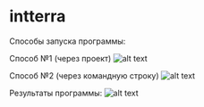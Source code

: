 # intterra
Способы запуска программы:

Способ №1 (через проект)
![alt text](https://sun9-9.userapi.com/M8u7Ce51QO5N3pcRczzWMWuiTj8ZR7vVVH2jpw/sOZg1hXokx0.jpg)

Способ №2 (через командную строку)
![alt text](https://sun9-6.userapi.com/Z83XPvDkyDm-pLiddoeV1_959rbAAJbCkQ2bPw/e6cd6yJs4Fo.jpg)

Результаты программы:
![alt text](https://sun9-50.userapi.com/33xJZir9hoL734STEjroG8GLvc1kBuDc70vYpw/QrmLqqNcYHk.jpg)
